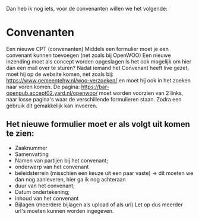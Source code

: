 Dan heb ik nog iets, voor de convenanten willen we het volgende:

# Convenanten

Een nieuwe CPT (convenanten)
Middels een formulier moet je een convenant kunnen toevoegen (net zoals bij OpenWOO)
Een nieuwe inzending moet als concept worden opgeslagen
Is het ook mogelijk om hier dan een mail over te sturen?
Nadat iemand het Convenant heeft live gezet, moet hij op de website komen, net zoals bij: https://www.gemeentehw.nl/woo-verzoeken/ en moet hij ook in het zoeken naar voren komen.
De pagina: https://bar-openpub.accept02.yard.nl/openwoo/ moet worden voorzien van 2 links, naar losse pagina's waar de verschillende formulieren staan. Zodra een gebruik dit gemakkelijk kan invoeren.

## Het nieuwe formulier moet er als volgt uit komen te zien:

-   Zaaknummer
-   Samenvatting
-   Namen van partijen bij het convenant;
-   onderwerp van het convenant
-   beleidsterrein (misschien een keuze uit een paar vaste) -> dit moeten we dan nog aanleveren, hier ga ik nog achteraan
-   duur van het convenant;
-   Datum ondertekening;
-   inhoud van het convenant
-   Bijlagen (meerdere bijlagen als upload of als url) Let op dus meerder url's moeten kunnen worden ingegeven.
